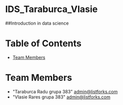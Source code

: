 # IDS_Taraburca_Vlasie
##Introduction in data science


# Table of Contents

* [Team Members](#team-members)

# <a name="team-members"></a>Team Members
* "Taraburca Radu grupa 383" <admin@listforks.com>
* "Vlasie Rares grupa 383" <admin@listforks.com>
